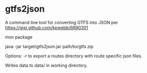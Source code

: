 gtfs2json
=========

A command line tool for converting GTFS into JSON per https://gist.github.com/kpwebb/6690301

mvn package

java -jar target/gtfs2json.jar path/to/gtfs.zip 


Options:  -r  to export a routes directory with route specific json files.



Writes  data to data/ in working directory.

